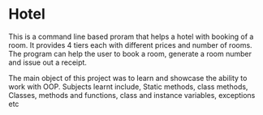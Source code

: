# Hotel
This is a command line based proram that helps a hotel with booking of a room.
It provides 4 tiers each with different prices and number of rooms. The program can help the user to book a room,
generate a room number and issue out a receipt.

The main object of this project was to learn and showcase the ability to work with OOP.
Subjects learnt include,
Static methods, class methods, Classes, methods and functions, class and instance variables, exceptions etc
